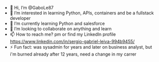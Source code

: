 - 👋 Hi, I’m @GaboLe87
- 👀 I’m interested in learning Python, APIs, containers and be a fullstack developer
- 🌱 I’m currently learning Python and salesforce
- 💞️ I’m looking to collaborate on anything and learn
- 📫 How to reach me? pm or find my LinkedIn profile https://www.linkedin.com/in/sergio-gabriel-leiva-994b9455/
- ⚡ Fun fact: was sysadmin for years and later on business analyst, but i'm burned already after 12 years, need a change in my carrer

<!---
GaboLe87/GaboLe87 is a ✨ special ✨ repository because its `README.md` (this file) appears on your GitHub profile.
You can click the Preview link to take a look at your changes.
--->
